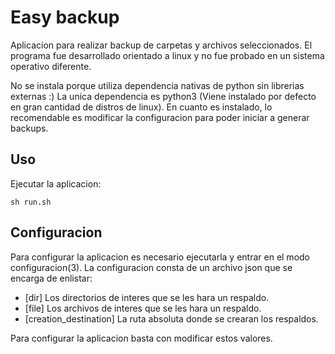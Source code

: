 # Easy backup

Aplicacion para realizar backup de carpetas y archivos seleccionados. El programa fue desarrollado orientado a linux y no fue probado en un sistema operativo diferente.

No se instala porque utiliza dependencia nativas de python sin librerias externas :)
La unica dependencia es python3 (Viene instalado por defecto en gran cantidad de distros de linux).
En cuanto es instalado, lo recomendable es modificar la configuracion para poder iniciar a generar backups.

## Uso

Ejecutar la aplicacion:

`sh run.sh`

## Configuracion

Para configurar la aplicacion es necesario ejecutarla y entrar en el modo configuracion(3). La configuracion consta de un archivo json que se encarga de
enlistar:

- [dir] Los directorios de interes que se les hara un respaldo.
- [file] Los archivos de interes que se les hara un respaldo.
- [creation_destination] La ruta absoluta donde se crearan los respaldos.

Para configurar la aplicacion basta con modificar estos valores.
